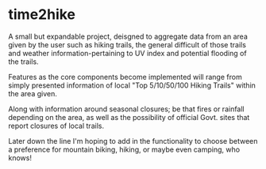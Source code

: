 # time2hike

A small but expandable project, deisgned to aggregate data from an area given by the user such as hiking trails, 
the general difficult of those trails and weather information-pertaining to UV index and potential flooding of the trails.

Features as the core components become implemented will range from 
simply presented information of local "Top 5/10/50/100 Hiking Trails" within the area given.

Along with information around seasonal closures; be that fires or rainfall depending on the area, as well as the possibility of 
official Govt. sites that report closures of local trails.

Later down the line I'm hoping to add in the functionality to choose between a preference 
for mountain biking, hiking, or maybe even camping, who knows!
